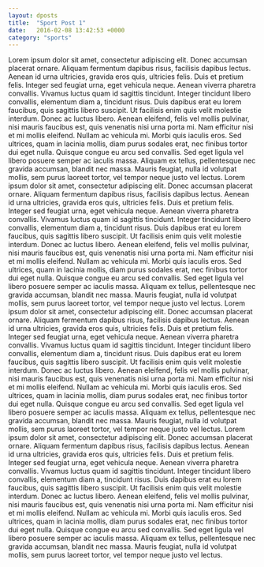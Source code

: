 ```yaml
---
layout: dposts
title:  "Sport Post 1"
date:   2016-02-08 13:42:53 +0000
category: "sports"
---
```


Lorem ipsum dolor sit amet, consectetur adipiscing elit. Donec accumsan placerat ornare. Aliquam fermentum dapibus risus, facilisis dapibus lectus. Aenean id urna ultricies, gravida eros quis, ultricies felis. Duis et pretium felis. Integer sed feugiat urna, eget vehicula neque. Aenean viverra pharetra convallis. Vivamus luctus quam id sagittis tincidunt. Integer tincidunt libero convallis, elementum diam a, tincidunt risus. Duis dapibus erat eu lorem faucibus, quis sagittis libero suscipit. Ut facilisis enim quis velit molestie interdum. Donec ac luctus libero. Aenean eleifend, felis vel mollis pulvinar, nisi mauris faucibus est, quis venenatis nisi urna porta mi. Nam efficitur nisi et mi mollis eleifend.
Nullam ac vehicula mi. Morbi quis iaculis eros. Sed ultrices, quam in lacinia mollis, diam purus sodales erat, nec finibus tortor dui eget nulla. Quisque congue eu arcu sed convallis. Sed eget ligula vel libero posuere semper ac iaculis massa. Aliquam ex tellus, pellentesque nec gravida accumsan, blandit nec massa. Mauris feugiat, nulla id volutpat mollis, sem purus laoreet tortor, vel tempor neque justo vel lectus.
Lorem ipsum dolor sit amet, consectetur adipiscing elit. Donec accumsan placerat ornare. Aliquam fermentum dapibus risus, facilisis dapibus lectus. Aenean id urna ultricies, gravida eros quis, ultricies felis. Duis et pretium felis. Integer sed feugiat urna, eget vehicula neque. Aenean viverra pharetra convallis. Vivamus luctus quam id sagittis tincidunt. Integer tincidunt libero convallis, elementum diam a, tincidunt risus. Duis dapibus erat eu lorem faucibus, quis sagittis libero suscipit. Ut facilisis enim quis velit molestie interdum. Donec ac luctus libero. Aenean eleifend, felis vel mollis pulvinar, nisi mauris faucibus est, quis venenatis nisi urna porta mi. Nam efficitur nisi et mi mollis eleifend.
Nullam ac vehicula mi. Morbi quis iaculis eros. Sed ultrices, quam in lacinia mollis, diam purus sodales erat, nec finibus tortor dui eget nulla. Quisque congue eu arcu sed convallis. Sed eget ligula vel libero posuere semper ac iaculis massa. Aliquam ex tellus, pellentesque nec gravida accumsan, blandit nec massa. Mauris feugiat, nulla id volutpat mollis, sem purus laoreet tortor, vel tempor neque justo vel lectus.
Lorem ipsum dolor sit amet, consectetur adipiscing elit. Donec accumsan placerat ornare. Aliquam fermentum dapibus risus, facilisis dapibus lectus. Aenean id urna ultricies, gravida eros quis, ultricies felis. Duis et pretium felis. Integer sed feugiat urna, eget vehicula neque. Aenean viverra pharetra convallis. Vivamus luctus quam id sagittis tincidunt. Integer tincidunt libero convallis, elementum diam a, tincidunt risus. Duis dapibus erat eu lorem faucibus, quis sagittis libero suscipit. Ut facilisis enim quis velit molestie interdum. Donec ac luctus libero. Aenean eleifend, felis vel mollis pulvinar, nisi mauris faucibus est, quis venenatis nisi urna porta mi. Nam efficitur nisi et mi mollis eleifend.
Nullam ac vehicula mi. Morbi quis iaculis eros. Sed ultrices, quam in lacinia mollis, diam purus sodales erat, nec finibus tortor dui eget nulla. Quisque congue eu arcu sed convallis. Sed eget ligula vel libero posuere semper ac iaculis massa. Aliquam ex tellus, pellentesque nec gravida accumsan, blandit nec massa. Mauris feugiat, nulla id volutpat mollis, sem purus laoreet tortor, vel tempor neque justo vel lectus.
Lorem ipsum dolor sit amet, consectetur adipiscing elit. Donec accumsan placerat ornare. Aliquam fermentum dapibus risus, facilisis dapibus lectus. Aenean id urna ultricies, gravida eros quis, ultricies felis. Duis et pretium felis. Integer sed feugiat urna, eget vehicula neque. Aenean viverra pharetra convallis. Vivamus luctus quam id sagittis tincidunt. Integer tincidunt libero convallis, elementum diam a, tincidunt risus. Duis dapibus erat eu lorem faucibus, quis sagittis libero suscipit. Ut facilisis enim quis velit molestie interdum. Donec ac luctus libero. Aenean eleifend, felis vel mollis pulvinar, nisi mauris faucibus est, quis venenatis nisi urna porta mi. Nam efficitur nisi et mi mollis eleifend.
Nullam ac vehicula mi. Morbi quis iaculis eros. Sed ultrices, quam in lacinia mollis, diam purus sodales erat, nec finibus tortor dui eget nulla. Quisque congue eu arcu sed convallis. Sed eget ligula vel libero posuere semper ac iaculis massa. Aliquam ex tellus, pellentesque nec gravida accumsan, blandit nec massa. Mauris feugiat, nulla id volutpat mollis, sem purus laoreet tortor, vel tempor neque justo vel lectus.
